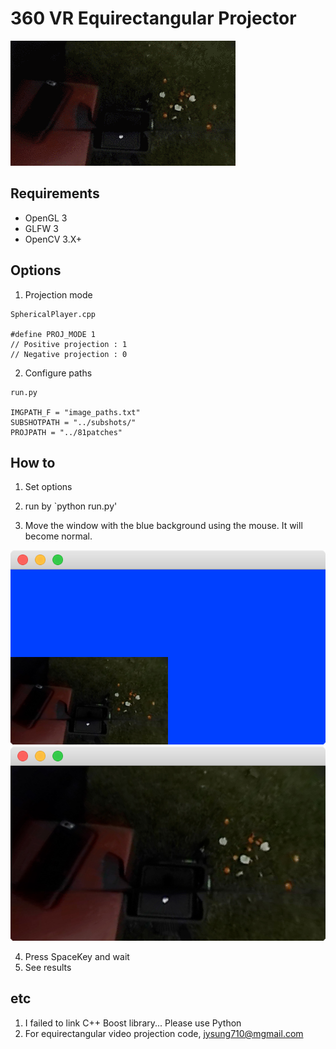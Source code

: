# 360 VR Equirectangular Projector

![result](image/wedding.gif)

## Requirements
- OpenGL 3
- GLFW 3
- OpenCV 3.X+

## Options

1. Projection mode

```
SphericalPlayer.cpp

#define PROJ_MODE 1
// Positive projection : 1
// Negative projection : 0
```

2.  Configure paths

```
run.py

IMGPATH_F = "image_paths.txt"
SUBSHOTPATH = "../subshots/"
PROJPATH = "../81patches"
```

## How to
1. Set options
2. run by `python run.py'

3. Move the window with the blue background using the mouse. It will become normal.

![error](image/error.png)
![error_fix](image/error_fix.png)

4. Press SpaceKey and wait
5. See results 

## etc
1. I failed to link C++ Boost library... Please use Python
2. For equirectangular video projection code, [jysung710@mgmail.com](mailto:jysung710@gmail.com)